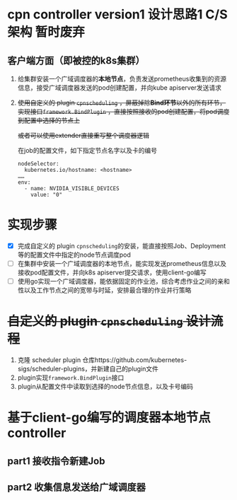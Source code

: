 # cpn controller version1 设计思路1 C/S架构 暂时废弃
## 客户端方面（即被控的k8s集群）

1. 给集群安装一个广域调度器的**本地节点**，负责发送prometheus收集到的资源信息，接受广域调度器发送的pod创建配置，并向kube apiserver发送请求
2. ~~使用自定义的 plugin `cpnscheduling` ，屏蔽掉除**Bind环节**以外的所有环节，实现接口`framework.BindPlugin` ，直接按照接收的pod创建配置，将pod调度到配置中选择的节点上~~
    
    ~~或者可以使用extender直接重写整个调度器逻辑~~
    
    在job的配置文件，如下指定节点名字以及卡的编号
    
    ```
    nodeSelector:
      kubernetes.io/hostname: <hostname>
    ……
    env:
      - name: NVIDIA_VISIBLE_DEVICES
        value: "0"
    ```
    

# 实现步骤

- [x]  完成自定义的 plugin `cpnscheduling`的安装，能直接按照Job、Deployment等的配置文件中指定的node节点调度pod
- [ ]  在集群中安装一个广域调度器的本地节点，能实现发送prometheus信息以及接收pod配置文件，并向k8s apiserver提交请求，使用client-go编写
- [ ]  使用go实现一个广域调度器，能依据固定的作业池，综合考虑作业之间的亲和性以及工作节点之间的宽带与时延，安排最合理的作业并行策略

# ~~自定义的 plugin `cpnscheduling` 设计流程~~

1. 克隆 scheduler plugin 仓库https://github.com/kubernetes-sigs/scheduler-plugins，并新建自己的plugin文件
2. plugin实现`framework.BindPlugin`接口
3. plugin从配置文件中读取到选择的node节点信息，以及卡号编码

# 基于client-go编写的调度器本地节点controller

## part1 接收指令新建Job

## part2 收集信息发送给广域调度器
